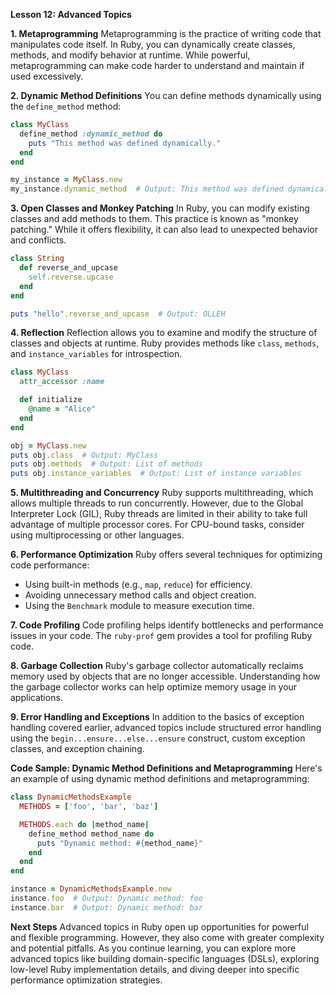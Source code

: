 **Lesson 12: Advanced Topics**

**1. Metaprogramming**
Metaprogramming is the practice of writing code that manipulates code itself. In Ruby, you can dynamically create classes, methods, and modify behavior at runtime. While powerful, metaprogramming can make code harder to understand and maintain if used excessively.

**2. Dynamic Method Definitions**
You can define methods dynamically using the `define_method` method:

```ruby
class MyClass
  define_method :dynamic_method do
    puts "This method was defined dynamically."
  end
end

my_instance = MyClass.new
my_instance.dynamic_method  # Output: This method was defined dynamically.
```

**3. Open Classes and Monkey Patching**
In Ruby, you can modify existing classes and add methods to them. This practice is known as "monkey patching." While it offers flexibility, it can also lead to unexpected behavior and conflicts.

```ruby
class String
  def reverse_and_upcase
    self.reverse.upcase
  end
end

puts "hello".reverse_and_upcase  # Output: OLLEH
```

**4. Reflection**
Reflection allows you to examine and modify the structure of classes and objects at runtime. Ruby provides methods like `class`, `methods`, and `instance_variables` for introspection.

```ruby
class MyClass
  attr_accessor :name

  def initialize
    @name = "Alice"
  end
end

obj = MyClass.new
puts obj.class  # Output: MyClass
puts obj.methods  # Output: List of methods
puts obj.instance_variables  # Output: List of instance variables
```

**5. Multithreading and Concurrency**
Ruby supports multithreading, which allows multiple threads to run concurrently. However, due to the Global Interpreter Lock (GIL), Ruby threads are limited in their ability to take full advantage of multiple processor cores. For CPU-bound tasks, consider using multiprocessing or other languages.

**6. Performance Optimization**
Ruby offers several techniques for optimizing code performance:
- Using built-in methods (e.g., `map`, `reduce`) for efficiency.
- Avoiding unnecessary method calls and object creation.
- Using the `Benchmark` module to measure execution time.

**7. Code Profiling**
Code profiling helps identify bottlenecks and performance issues in your code. The `ruby-prof` gem provides a tool for profiling Ruby code.

**8. Garbage Collection**
Ruby's garbage collector automatically reclaims memory used by objects that are no longer accessible. Understanding how the garbage collector works can help optimize memory usage in your applications.

**9. Error Handling and Exceptions**
In addition to the basics of exception handling covered earlier, advanced topics include structured error handling using the `begin...ensure...else...ensure` construct, custom exception classes, and exception chaining.

**Code Sample: Dynamic Method Definitions and Metaprogramming**
Here's an example of using dynamic method definitions and metaprogramming:

```ruby
class DynamicMethodsExample
  METHODS = ['foo', 'bar', 'baz']

  METHODS.each do |method_name|
    define_method method_name do
      puts "Dynamic method: #{method_name}"
    end
  end
end

instance = DynamicMethodsExample.new
instance.foo  # Output: Dynamic method: foo
instance.bar  # Output: Dynamic method: bar
```

**Next Steps**
Advanced topics in Ruby open up opportunities for powerful and flexible programming. However, they also come with greater complexity and potential pitfalls. As you continue learning, you can explore more advanced topics like building domain-specific languages (DSLs), exploring low-level Ruby implementation details, and diving deeper into specific performance optimization strategies.

